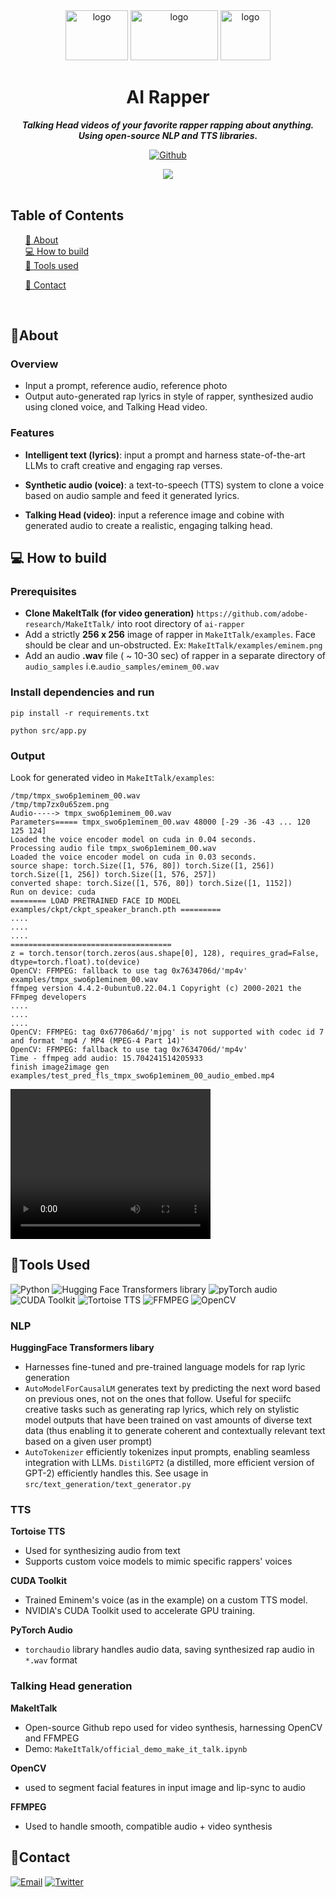 
<div align="center">

<img src="https://res.cloudinary.com/dnz16usmk/image/upload/v1708917426/hf-transformers-logo.png" alt="logo" width="100" height="80"  />
<img src="https://res.cloudinary.com/dnz16usmk/image/upload/v1708917602/tortoise-tts-logo.png" alt="logo" width="140" height="80"  />
<img src="https://res.cloudinary.com/dnz16usmk/image/upload/v1708917770/eminem-face-logo.png" alt="logo" width="80" height="80"  />

  <h1 align="center">
        AI Rapper
    </h1>
    <p align="center"> 
        <i><b>Talking Head videos of your favorite rapper rapping about anything. Using open-source NLP and TTS libraries.</b></i>
        <br /> 
    </p>

[![Github][github]][github-url]

<img src="https://res.cloudinary.com/dnz16usmk/image/upload/v1708871291/ai-rapper-cover-vd7.png" />


 </div>

<br/>

## Table of Contents

  <ol>
    <a href="#about">📝 About</a><br/>
    <a href="#how-to-build">💻 How to build</a><br/>
    <a href="#tools-used">🔧 Tools used</a>
        <ul>
        </ul>
    <a href="#contact">👤 Contact</a>
  </ol>

<br/>

## 📝About

### Overview

- Input a prompt, reference audio, reference photo
- Output auto-generated rap lyrics in style of rapper, synthesized audio using cloned voice, and Talking Head video. 

### Features

- **Intelligent text (lyrics)**: input a prompt and harness state-of-the-art LLMs to craft creative and engaging rap verses.

- **Synthetic audio (voice)**: a text-to-speech (TTS) system to clone a voice based on audio sample and feed it generated lyrics.

- **Talking Head (video)**: input a reference image and cobine with generated audio to create a realistic, engaging talking head.


## 💻 How to build

### Prerequisites 

- **Clone MakeItTalk (for video generation)** `https://github.com/adobe-research/MakeItTalk/` into root directory of `ai-rapper`
- Add a strictly **256 x 256** image of rapper in `MakeItTalk/examples`. Face should be clear and un-obstructed. Ex: `MakeItTalk/examples/eminem.png`
- Add an audio **.wav** file ( ~ 10-30 sec) of rapper in a separate directory of `audio_samples` i.e.`audio_samples/eminem_00.wav`

### Install dependencies and run

```
pip install -r requirements.txt
```

```
python src/app.py
```

### Output

Look for generated video in `MakeItTalk/examples`:

```
/tmp/tmpx_swo6p1eminem_00.wav
/tmp/tmp7zx0u65zem.png
Audio-----> tmpx_swo6p1eminem_00.wav
Parameters===== tmpx_swo6p1eminem_00.wav 48000 [-29 -36 -43 ... 120 125 124]
Loaded the voice encoder model on cuda in 0.04 seconds.
Processing audio file tmpx_swo6p1eminem_00.wav
Loaded the voice encoder model on cuda in 0.03 seconds.
source shape: torch.Size([1, 576, 80]) torch.Size([1, 256]) torch.Size([1, 256]) torch.Size([1, 576, 257])
converted shape: torch.Size([1, 576, 80]) torch.Size([1, 1152])
Run on device: cuda
======== LOAD PRETRAINED FACE ID MODEL examples/ckpt/ckpt_speaker_branch.pth =========
....
....
....
====================================
z = torch.tensor(torch.zeros(aus.shape[0], 128), requires_grad=False, dtype=torch.float).to(device)
OpenCV: FFMPEG: fallback to use tag 0x7634706d/'mp4v'
examples/tmpx_swo6p1eminem_00.wav
ffmpeg version 4.4.2-0ubuntu0.22.04.1 Copyright (c) 2000-2021 the FFmpeg developers
....
....
....
OpenCV: FFMPEG: tag 0x67706a6d/'mjpg' is not supported with codec id 7 and format 'mp4 / MP4 (MPEG-4 Part 14)'
OpenCV: FFMPEG: fallback to use tag 0x7634706d/'mp4v'
Time - ffmpeg add audio: 15.704241514205933
finish image2image gen
examples/test_pred_fls_tmpx_swo6p1eminem_00_audio_embed.mp4
```
<video width="320" height="240" controls>
  <source src="https://res.cloudinary.com/dnz16usmk/video/upload/v1708870234/test_pred_fls_tmpx_swo6p1eminem3_audio_embed_kawjx8.mp4" type="video/mp4">
  Your browser does not support the video tag.
</video>


## 🔧Tools Used


<img
src="https://img.shields.io/badge/Python-3776AB?style=for-the-badge&logo=python&logoColor=yellow"
alt="Python"
/>
<img
src="https://img.shields.io/badge/🤗 HuggingFace Transformers libary-000000?style=for-the-badge&logoColor=white&color=white"
alt="Hugging Face Transformers library"
/>
<img
src="https://img.shields.io/badge/pyTorch_audio-EE4C2C?style=for-the-badge&logo=pyTorch&logoColor=white&color=EE4C2C"
alt="pyTorch audio"
/>
<img
src="https://img.shields.io/badge/CUDA Toolkit-40B5A4?style=for-the-badge&logo=nvidia&logoColor=ffffff&color=76b900"
alt="CUDA Toolkit"
/>
<img
  src="https://img.shields.io/badge/🐢 Tortoise TTS-40B5A4?style=for-the-badge&color=green"
  alt="Tortoise TTS"
/>
<img
  src="https://img.shields.io/badge/FFPMPEG-DD0031?style=for-the-badge&logo=ffmpeg&color=gray"
  alt="FFMPEG"
/>
<img
  src="https://img.shields.io/badge/OpenCV-FF6F00?style=for-the-badge&logo=opencv&logoColor=0166ff&color=black"
  alt="OpenCV"
/>


### NLP

**HuggingFace Transformers libary**
- Harnesses fine-tuned and pre-trained language models for rap lyric generation
- `AutoModelForCausalLM` generates text by predicting the next word based on previous ones, not on the ones that follow. Useful for speciifc creative tasks such as generating rap lyrics, which rely on stylistic model outputs that have been trained on vast amounts of diverse text data (thus enabling it to generate coherent and contextually relevant text based on a given user prompt)
- `AutoTokenizer` efficiently tokenizes input prompts, enabling seamless integration with LLMs. `DistilGPT2` (a distilled, more efficient version of GPT-2) efficiently handles this. See usage in `src/text_generation/text_generator.py`

### TTS

**Tortoise TTS**
- Used for synthesizing audio from text
- Supports custom voice models to mimic specific rappers' voices 

**CUDA Toolkit**
- Trained  Eminem's voice (as in the example) on a custom TTS model.
- NVIDIA's CUDA Toolkit used to accelerate GPU training.

**PyTorch Audio**
- `torchaudio` library handles audio data, saving synthesized rap audio in `*.wav` format


### Talking Head generation

**MakeItTalk** 
- Open-source Github repo used for video synthesis, harnessing OpenCV and FFMPEG
- Demo: `MakeItTalk/official_demo_make_it_talk.ipynb` 

**OpenCV**
- used to segment facial features in input image and lip-sync to audio

**FFMPEG**
- Used to handle smooth, compatible audio + video synthesis



## 👤Contact

<!-- Replace placeholders with your actual contact information -->
[![Email][email]][email-url]
[![Twitter][twitter]][twitter-url]

<!-- MARKDOWN LINKS & IMAGES -->
<!-- https://www.markdownguide.org/basic-syntax/#reference-style-links -->

[email]: https://img.shields.io/badge/me@vd7.io-FFCA28?style=for-the-badge&logo=Gmail&logoColor=00bbff&color=black
[email-url]: #
[github]: https://img.shields.io/badge/Github-2496ED?style=for-the-badge&logo=github&logoColor=white&color=black
[github-url]: https://github.com/vdutts7/ai-rapper
[twitter]: https://img.shields.io/badge/Twitter-FFCA28?style=for-the-badge&logo=Twitter&logoColor=00bbff&color=black
[twitter-url]: https://twitter.com/vdutts7/

